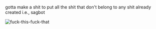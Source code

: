 
gotta make a shit to put all the shit that don't belong to any shit already created i.e., sagbot


![fuck-this-fuck-that](https://github.com/user-attachments/assets/888ccf06-8321-45dc-833c-4c519be99bdf)
